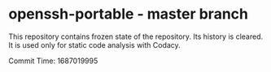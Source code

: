 # openssh-portable - master branch

This repository contains frozen state of the repository.
Its history is cleared. It is used only for static code
analysis with Codacy.

Commit Time: 1687019995